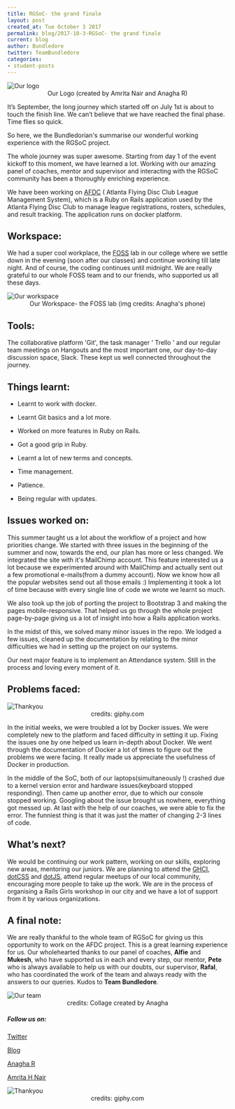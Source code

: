 ```yaml
---
title: RGSoC- the grand finale
layout: post
created_at: Tue October 3 2017
permalink: blog/2017-10-3-RGSoC- the grand finale
current: blog
author: Bundledore
twitter: TeamBundledore
categories:
- student-posts
---
```


<img src="/img/blog/2017/logo_bundledore.jpg" alt="Our logo"/>
<div align="center" class="image-credits">Our Logo (created by Amrita Nair and Anagha R)</div>

It’s September, the long journey which started off on July 1st is about to touch the finish line. We can’t believe that we have reached the final phase. Time flies so quick.

So here, we the Bundledorian's summarise our wonderful working experience with the RGSoC project.

The whole journey was super awesome. Starting from day 1 of the event kickoff to this moment, we have learned a lot. Working with our amazing panel of coaches, mentor and supervisor and interacting with the RGSoC community has been a thoroughly enriching experience.

We have been working on  [AFDC](https://leagues.afdc.com/) ( Atlanta Flying Disc Club League Management System), which is a Ruby on Rails application used by the Atlanta Flying Disc Club to manage league registrations, rosters, schedules, and result tracking. The application runs on docker platform.

## Workspace:
 We had a super cool workplace, the [FOSS](http://foss.amrita.ac.in/) lab in our college where we settle down in the evening (soon after our classes) and continue working till late night. And of course, the coding continues until midnight. We are really grateful to our whole FOSS team and to our friends, who supported us all these days.

<img src="/img/blog/2017/workspace.jpg" alt="Our workspace"/>
<div align="center" class="image-credits">Our Workspace- the FOSS lab (img credits: Anagha's phone)</div>



## Tools:
 The collaborative platform 'Git', the task manager ' Trello ' and our regular team meetings on Hangouts and the most important one, our day-to-day discussion space, Slack. These kept us well connected throughout the journey.

## Things learnt:

* Learnt to work with docker.

* Learnt Git basics and a lot more.

* Worked on more features in Ruby on Rails.

* Got a good grip in Ruby.

* Learnt a lot of new terms and concepts.

* Time management.

* Patience.

* Being regular with updates.

## Issues worked on:

This summer taught us a lot about the workflow of a project and how priorities change. We started with three issues in the beginning of the summer and now, towards the end, our plan has more or less changed. We integrated the site with it's MailChimp account. This feature interested us a lot because we experimented around with MailChimp and actually sent out a few promotional e-mails(from a dummy account). Now we know how all the popular websites send out all those emails :) 
Implementing it took a lot of time because with every single line of code we wrote we learnt so much. 

We also took up the job of porting the project to Bootstrap 3 and making the pages mobile-responsive. That helped us go through the whole project page-by-page giving us a lot of insight into how a Rails application works. 

In the midst of this, we solved many minor issues in the repo. 
We lodged a few issues, cleaned up the documentation by relating to the minor difficulties we had in setting up the project on our systems.  

Our next major feature is to implement an Attendance system. Still in the process and loving every moment of it. 

## Problems faced:

<img src="/img/blog/2017/confused.gif" alt="Thankyou"/>
<div align="center" class="image-credits">credits: giphy.com</div>

In the initial weeks, we were troubled a lot by Docker issues. We were completely new to the platform and faced difficulty in setting it up. Fixing the issues one by one helped us learn in-depth about Docker. We went through the documentation of Docker a lot of times to figure out the problems we were facing. It really made us appreciate the usefulness of Docker in production. 

 In the middle of the SoC, both of our laptops(simultaneously !) crashed due to a kernel version error and hardware issues(keyboard stopped responding). Then came up another error, due to which our console stopped working. Googling about the issue brought us nowhere, everything got messed up. At last with the help of our coaches, we were able to fix the error. The funniest thing is that it was just the matter of changing 2-3 lines of code. 

## What’s next?

We would be continuing our work pattern, working on our skills, exploring new areas, mentoring our juniors. We are planning to attend the [GHCI](https://ghcindia.anitaborg.org/), [dotCSS](https://www.dotcss.io/) and [dotJS](https://www.dotjs.io/), attend regular meetups of our local community, encouraging more people to take up the work. We are in the process of organising a Rails Girls workshop in our city and we have a lot of support from it by various organizations.

## A final note:

We are really thankful to the whole team of RGSoC for giving us this opportunity to work on the AFDC project. This is a great learning experience for us. Our wholehearted thanks to our panel of coaches, **Alfie** and **Mukesh**, who have supported us in each and every step, our mentor, **Pete** who is always available to help us with our doubts, our supervisor, **Rafal**, who has coordinated the work of the team and always ready with the answers to our queries. Kudos to **Team Bundledore**.

<img src="/img/blog/2017/team_bundledore.jpg" alt="Our team"/>
<div align="center" class="image-credits">credits: Collage created by Anagha</div>


##### Follow us on:

[Twitter](https://twitter.com/TeamBundledore)

[Blog](http://teambundledore.wordpress.com)

[Anagha R](https://twitter.com/Anagha_RK)

[Amrita H Nair](https://twitter.com/amrtanair)

<img src="/img/blog/2017/thankyou.gif" alt="Thankyou"/>
<div align="center" class="image-credits">credits: giphy.com</div>



